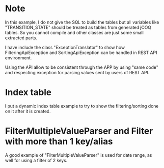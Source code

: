 # Note

In this example, I do not give the SQL to build the tables but all variables like "TRANSITION_STATE" should be treated as tables from generated jOOQ tables.
So you cannot compile and other classes are just some small extracted parts.

I have include the class "ExceptionTranslator" to show how FilteringApiException and SortingApiException can be handled in REST API environment.

Using the API allow to be consistent through the APP by using "same code" and  respecting exception for parsing values sent by users of REST API.

# Index table

I put a dynamic index table example to try to show the filtering/sorting done on it after it is created.

# FilterMultipleValueParser and Filter with more than 1 key/alias

A good example of "FilterMultipleValueParser" is used for date range, as well for using a filter of 2 keys.
